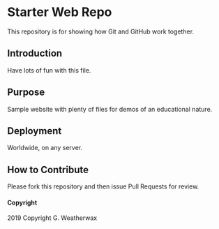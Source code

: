 # Starter Web Repo

This repository is for showing how Git and GitHub work together.

## Introduction

Have lots of fun with this file.

## Purpose

Sample website with plenty of files for demos of an educational nature.

## Deployment

Worldwide, on any server.

## How to Contribute

Please fork this repository and then issue Pull Requests for review.

#### Copyright

2019 Copyright G. Weatherwax

